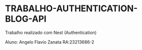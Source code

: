 # TRABALHO-AUTHENTICATION-BLOG-API
Trabalho realizado com Nest (Authentication)

Aluno: Angelo Flavio Zanata
RA:23213686-2
